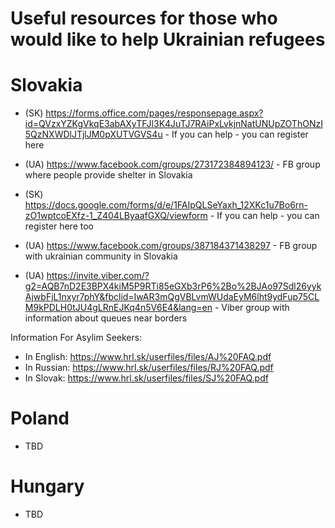 # Useful resources for those who would like to help Ukrainian refugees

# Slovakia
- (SK) https://forms.office.com/pages/responsepage.aspx?id=QVzxYZKgVkqE3abAXyTFJl3K4JuTJ7RAiPxLvkjnNatUNUpZOThONzI5QzNXWDlJTjlJM0pXUTVGVS4u - If you can help - you can register here
- (UA) https://www.facebook.com/groups/273172384894123/ - FB group where people provide shelter in Slovakia
- (SK) https://docs.google.com/forms/d/e/1FAIpQLSeYaxh_12XKc1u7Bo6rn-zO1wptcoEXfz-1_Z404LByaafGXQ/viewform - If you can help - you can register here too

- (UA) https://www.facebook.com/groups/387184371438297 - FB group with ukrainian community in Slovakia
- (UA) https://invite.viber.com/?g2=AQB7nD2E3BPX4kiM5P9RTi85eGXb3rP6%2Bo%2BJAo97Sdl26yykAjwbFjL1nxyr7phY&fbclid=IwAR3mQgVBLvmWUdaEyM6lht9ydFup75CLM9kPDLH0tJU4gLRnEJKq4n5V6E4&lang=en - Viber group with information about queues near borders
 
Information For Asylim Seekers:

- In English: https://www.hrl.sk/userfiles/files/AJ%20FAQ.pdf
- In Russian: https://www.hrl.sk/userfiles/files/RJ%20FAQ.pdf
- In Slovak: https://www.hrl.sk/userfiles/files/SJ%20FAQ.pdf

 # Poland
- TBD

# Hungary
- TBD

